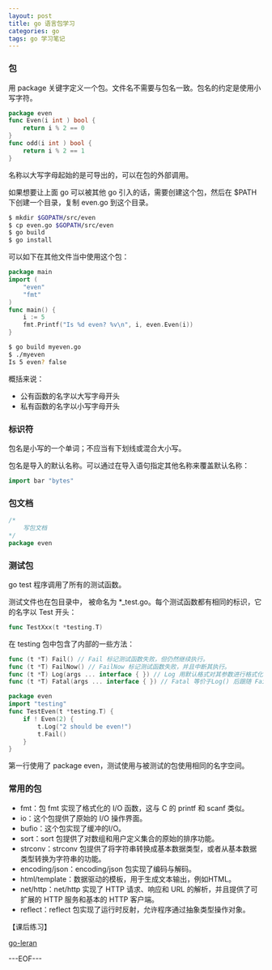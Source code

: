 ```yaml
---
layout: post
title: go 语言包学习
categories: go
tags: go 学习笔记
---
```


### 包

用 package 关键字定义一个包。文件名不需要与包名一致。包名的约定是使用小写字符。

```go
package even
func Even(i int ) bool {
	return i % 2 == 0
}
func odd(i int ) bool {
	return i % 2 == 1
}
```

名称以大写字母起始的是可导出的，可以在包的外部调用。

如果想要让上面 go 可以被其他 go 引入的话，需要创建这个包，然后在 $PATH 下创建一个目录，复制 even.go 到这个目录。

```bash
$ mkdir $GOPATH/src/even
$ cp even.go $GOPATH/src/even
$ go build
$ go install
```

可以如下在其他文件当中使用这个包：

```go
package main
import (
	"even"
	"fmt"
)
func main() {
	i := 5
	fmt.Printf("Is %d even? %v\n", i, even.Even(i))
}
```

```bash
$ go build myeven.go
$ ./myeven
Is 5 even? false
```

概括来说：

- 公有函数的名字以大写字母开头
- 私有函数的名字以小写字母开头

### 标识符

包名是小写的一个单词；不应当有下划线或混合大小写。

包名是导入的默认名称。可以通过在导入语句指定其他名称来覆盖默认名称：

```go
import bar "bytes"
```

### 包文档

```go
/*
	写包文档
*/
package even
```

### 测试包

go test 程序调用了所有的测试函数。

测试文件也在包目录中， 被命名为 *_test.go。每个测试函数都有相同的标识，它的名字以 Test 开头：

```go
func TestXxx(t *testing.T)
```

在 testing 包中包含了内部的一些方法：

```go
func (t *T) Fail() // Fail 标记测试函数失败，但仍然继续执行。
func (t *T) FailNow() // FailNow 标记测试函数失败，并且中断其执行。
func (t *T) Log(args ... interface { }) // Log 用默认格式对其参数进行格式化
func (t *T) Fatal(args ... interface { }) // Fatal 等价于Log() 后跟随 FailNow()。
```

```go
package even
import "testing"
func TestEven(t *testing.T) {
	if ! Even(2) {
    	t.Log("2 should be even!")
        t.Fail()
    }
}
```

第一行使用了 package even，测试使用与被测试的包使用相同的名字空间。

### 常用的包

- fmt：包 fmt 实现了格式化的 I/O 函数，这与 C 的 printf 和 scanf 类似。
- io：这个包提供了原始的 I/O 操作界面。
- bufio：这个包实现了缓冲的I/O。
- sort：sort 包提供了对数组和用户定义集合的原始的排序功能。
- strconv：strconv 包提供了将字符串转换成基本数据类型，或者从基本数据类型转换为字符串的功能。
- encoding/json：encoding/json 包实现了编码与解码。
- html/template：数据驱动的模板，用于生成文本输出，例如HTML。
- net/http：net/http 实现了 HTTP 请求、响应和 URL 的解析，并且提供了可扩展的 HTTP 服务和基本的 HTTP 客户端。
- reflect：reflect 包实现了运行时反射，允许程序通过抽象类型操作对象。


【课后练习】

[go-leran](https://github.com/renchunxiao/go-leran)

---EOF---

